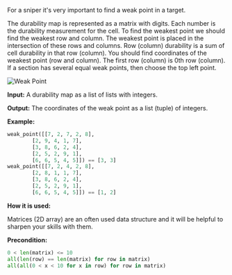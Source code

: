 For a sniper it's very important to find a weak point in a target.

The durability map is represented as a matrix with digits. Each number is the durability measurement for the cell.
To find the weakest point we should find the weakest row and column. 
The weakest point is placed in the intersection of these rows and columns. 
Row (column) durability is a sum of cell durability in that row (column). 
You should find coordinates of the weakest point (row and column). 
The first row (column) is 0th row (column). If a section has several equal weak points, then choose the top left point.

![Weak Point](weak-point.svg)

**Input:** A durability map as a list of lists with integers. 

**Output:** The coordinates of the weak point as a list (tuple) of integers.
 
**Example:**

```python
weak_point([[7, 2, 7, 2, 8],
        [2, 9, 4, 1, 7],
        [3, 8, 6, 2, 4],
        [2, 5, 2, 9, 1],
        [6, 6, 5, 4, 5]]) == [3, 3]
weak_point([[7, 2, 4, 2, 8],
        [2, 8, 1, 1, 7],
        [3, 8, 6, 2, 4],
        [2, 5, 2, 9, 1],
        [6, 6, 5, 4, 5]]) == [1, 2]
```
**How it is used:**

Matrices (2D array) are an often used data structure and it will be helpful to sharpen your skills with them.

**Precondition:**
```python
0 < len(matrix) <= 10
all(len(row) == len(matrix) for row in matrix)
all(all(0 < x < 10 for x in row) for row in matrix)
```
